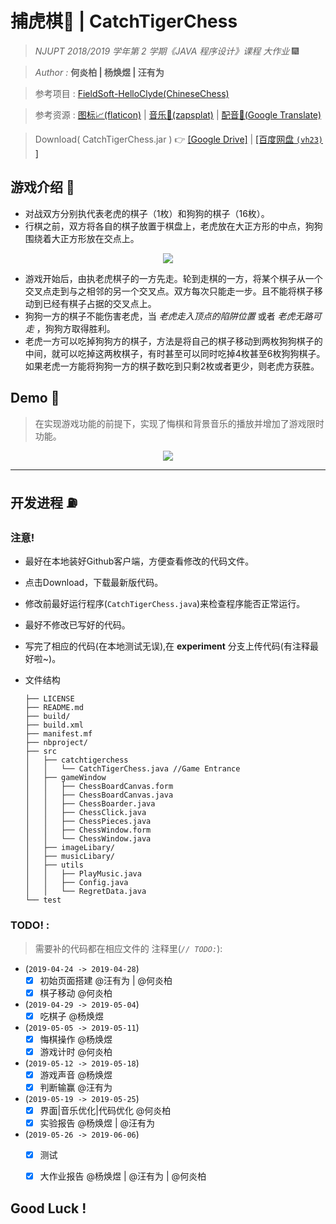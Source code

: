 # 捕虎棋🐯 | CatchTigerChess

> *NJUPT 2018/2019 学年第 2 学期《JAVA 程序设计》课程 大作业* 🎆

> *Author :* **何炎柏 | 杨焕煜 | 汪有为**

> 参考项目 : [FieldSoft-HelloClyde(ChineseChess)](https://github.com/FieldSoft-HelloClyde/ChineseChess)

> 参考资源 : [图标📈(flaticon)](https://www.flaticon.com) | [音乐🎵(zapsplat)](www.zapsplat.com) | [配音🎤(Google Translate)](https://translate.google.cn)

> Download( CatchTigerChess.jar ) 👉 [[Google Drive]](https://drive.google.com/open?id=1Q1CaD6OfE5tsRKfXNgorg4wl437H2JVQ) | [[百度网盘 `(vh23)` ]](https://pan.baidu.com/s/1MG_kn_5cH1HeQEj2jqxbMA)
## 游戏介绍  📖
   * 对战双方分别执代表老虎的棋子（1枚）和狗狗的棋子（16枚）。
   * 行棋之前，双方将各自的棋子放置于棋盘上，老虎放在大正方形的中点，狗狗围绕着大正方形放在交点上。
   
   <p align="center"> 
    <img src="https://github.com/BaldwinHe/JavaBigHomework/blob/master/demo/demo_first.png">
   </p>  
    
   * 游戏开始后，由执老虎棋子的一方先走。轮到走棋的一方，将某个棋子从一个交叉点走到与之相邻的另一个交叉点。双方每次只能走一步。且不能将棋子移动到已经有棋子占据的交叉点上。
   * 狗狗一方的棋子不能伤害老虎，当 *老虎走入顶点的陷阱位置* 或者 *老虎无路可走* ，狗狗方取得胜利。
   * 老虎一方可以吃掉狗狗方的棋子，方法是将自己的棋子移动到两枚狗狗棋子的中间，就可以吃掉这两枚棋子，有时甚至可以同时吃掉4枚甚至6枚狗狗棋子。如果老虎一方能将狗狗一方的棋子数吃到只剩2枚或者更少，则老虎方获胜。
## Demo  🙌
  > 在实现游戏功能的前提下，实现了悔棋和背景音乐的播放并增加了游戏限时功能。
    
  <p align="center"> 
    <img src="https://github.com/BaldwinHe/JavaBigHomework/blob/master/demo/CatchTigerChess_Demo.gif">
  </p>  
    
    
---
## 开发进程  ⛽️

### 注意!
* 最好在本地装好Github客户端，方便查看修改的代码文件。
* 点击Download，下载最新版代码。
* 修改前最好运行程序(`CatchTigerChess.java`)来检查程序能否正常运行。
* 最好不修改已写好的代码。
* 写完了相应的代码(在本地测试无误),在 **experiment** 分支上传代码(有注释最好啦~)。
* 文件结构

  ```
  ├── LICENSE
  ├── README.md
  ├── build/
  ├── build.xml
  ├── manifest.mf
  ├── nbproject/
  ├── src
  │   ├── catchtigerchess
  │   │   └── CatchTigerChess.java //Game Entrance
  │   ├── gameWindow
  │   │   ├── ChessBoardCanvas.form
  │   │   ├── ChessBoardCanvas.java
  │   │   ├── ChessBoarder.java
  │   │   ├── ChessClick.java
  │   │   ├── ChessPieces.java
  │   │   ├── ChessWindow.form
  │   │   └── ChessWindow.java
  │   ├── imageLibary/
  │   ├── musicLibary/
  │   ├── utils
  │   │   ├── PlayMusic.java
  │   │   ├── Config.java
  │   │   └── RegretData.java
  └── test
  ```

  
### TODO! :
> 需要补的代码都在相应文件的 注释里(*`// TODO:`*):
  
  * (`2019-04-24 -> 2019-04-28`)
    - [x] 初始页面搭建 @汪有为 | @何炎柏
    - [x] 棋子移动 @何炎柏

  * (`2019-04-29 -> 2019-05-04`)
    - [x] 吃棋子 @杨焕煜
  
  * (`2019-05-05 -> 2019-05-11`)
    - [x] 悔棋操作 @杨焕煜
    - [x] 游戏计时 @何炎柏
    
  * (`2019-05-12 -> 2019-05-18`)
    - [x] 游戏声音 @杨焕煜
    - [x] 判断输赢 @汪有为
  
  * (`2019-05-19 -> 2019-05-25`)
    - [x]  界面|音乐优化|代码优化 @何炎柏
    - [x] 实验报告 @杨焕煜 | @汪有为 
 
 * (`2019-05-26 -> 2019-06-06`)
    - [x] 测试 
    - [x] 大作业报告 @杨焕煜 | @汪有为 | @何炎柏

    
## Good Luck !
